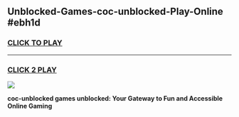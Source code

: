 
## Unblocked-Games-coc-unblocked-Play-Online #ebh1d
<h3>
<a href="https://news.freeplayer.one?title=coc-unblocked&ref=3">CLICK TO PLAY</a></h3>
<hr>

<h3>
<a href="https://news.freeplayer.one?title=coc-unblocked&ref=3">CLICK 2 PLAY</a>
  
</h3>

<a href="https://news.freeplayer.one?title=coc-unblocked&ref=3"><img src="https://clearcache.store/games.png"></a>


**coc-unblocked games unblocked: Your Gateway to Fun and Accessible Online Gaming**
